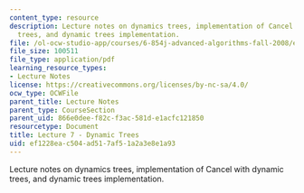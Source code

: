 ```yaml
---
content_type: resource
description: Lecture notes on dynamics trees, implementation of Cancel with dynamic
  trees, and dynamic trees implementation.
file: /ol-ocw-studio-app/courses/6-854j-advanced-algorithms-fall-2008/ef1228eac504ad517af51a2a3e8e1a93_lec7.pdf
file_size: 100511
file_type: application/pdf
learning_resource_types:
- Lecture Notes
license: https://creativecommons.org/licenses/by-nc-sa/4.0/
ocw_type: OCWFile
parent_title: Lecture Notes
parent_type: CourseSection
parent_uid: 866e0dee-f82c-f3ac-581d-e1acfc121850
resourcetype: Document
title: Lecture 7 - Dynamic Trees
uid: ef1228ea-c504-ad51-7af5-1a2a3e8e1a93
---
```

Lecture notes on dynamics trees, implementation of Cancel with dynamic trees, and dynamic trees implementation.